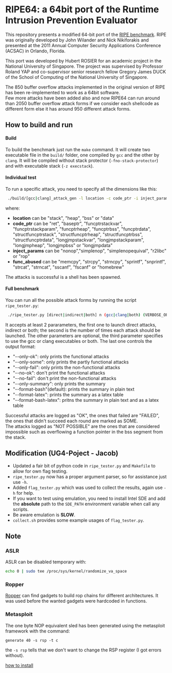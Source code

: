 # RIPE64: a 64bit port of the Runtime Intrusion Prevention Evaluator
This repository presents a modified 64-bit port of the [RIPE benchmark](https://github.com/johnwilander/RIPE).
RIPE was originally developed by John Wilander and Nick Nikiforakis and
presented at the 2011 Annual Computer Security Applications Conference (ACSAC) in Orlando, Florida.

This port was developed by Hubert ROSIER for an academic project in the National University of Singapore.
The project was supervised by Professor Roland YAP and co-supervisor senior research fellow Gregory James DUCK
of the School of Computing of the National University of Singapore.

The 850 buffer overflow attacks implemented in the original version of RIPE has been re-implemented to work as a 64bit software.  
Few more attacks have been added also and now RIPE64 can run around than 2050 buffer overflow attack forms if
we consider each shellcode as different form else it has around 950 different attack forms.

## How to build and run
#### Build
To build the benchmark just run the `make` command.
It will create two executable file in the `build/` folder, one compiled by
`gcc` and the other by `clang`.
It will be compiled without stack protector (`-fno-stack-protector`) and with executable 
stack (`-z execstack`).  

#### Individual test
To run a specific attack, you need to specify all the dimensions like this:
```bash
 ./build/[gcc|clang]_attack_gen -l location -c code_ptr -i inject_param -t [direct|indirect] -f func_abused [-d t]
```
where:  
  - __location__ can be "stack", "heap", "bss" or "data"
  - __code\_ptr__ can be "ret", "baseptr", "funcptrstackvar", "funcptrstackparam",
"funcptrheap", "funcptrbss", "funcptrdata", "structfuncptrstack", "structfuncptrheap",
"structfuncptrbss", "structfuncptrdata", "longjmpstackvar", "longjmpstackparam",
"longjmpheap", "longjmpbss" or "longjmpdata"
  - __inject\_params__ can be "nonop","simplenop", "simplenopequival", "r2libc" or "rop"
  - __func\_abused__ can be "memcpy", "strcpy", "strncpy", "sprintf", "snprintf",
    "strcat", "strncat", "sscanf", "fscanf" or "homebrew"

The attacks is successful is a shell has been spawned.  

#### Full benchmark
You can run all the possible attack forms by running the script `ripe_tester.py`:  
```bash
 ./ripe_tester.py [direct|indirect|both] n (gcc|clang|both) (VERBOSE_OPTIONS)
```

It accepts at least 2 pararameters, the first one to launch direct attacks, indirect or both;
the second is the number of times each attack should be launched.
The other parameters are optional, the third parameter specifies to use the gcc or clang executables or both.
The last one controls the output format:    
- "--only-ok": only prints the functional attacks  
- "--only-some": only prints the partly functional attacks  
- "--only-fail": only prints the non-functional attacks  
- "--no-ok": don't print the functional attacks  
- "--no-fail": don't print the non-functional attacks  
- "--only-summary": only prints the summary  
- "--format-bash"(default): prints the summary in plain text  
- "--format-latex": prints the summary as a latex table  
- "--format-bash-latex": pritns the summary in plain text and as a latex table  

Successful attacks are logged as "OK", the ones that failed are "FAILED", the ones that didn't succeed each round
are marked as SOME.  
The attacks logged as "NOT POSSIBLE" are the ones that are considered impossible such as overflowing a function pointer in the bss segment from the stack.

## Modification (UG4-Poject - Jacob)
- Updated a fair bit of python code in `ripe_tester.py` and `Makefile` to allow for own flag testing.
- `ripe_tester.py` now has a proper argument parser, so for assistance just use `-h`.
- Added `flag_tester.py` which was used to collect the results, again use `-h` for help.
- If you want to test using emulation, you need to install Intel SDE and add the **absolute** path to the `SDE_PATH` environment variable when call any scripts.
- Be aware emulation is **SLOW**.
- `collect.sh` provides some example usages of `flag_tester.py`.

## Note
### ASLR
ASLR can be disabled temporary with:  
```bash
echo 0 | sudo tee /proc/sys/kernel/randomize_va_space
```

### Ropper
[Ropper](https://github.com/sashs/Ropper) can find gadgets to build rop chains for different architectures.
It was used before the wanted gadgets were hardcoded in functions.

### Metasploit
The one byte NOP equivalent sled has been generated using the metasploit framework 
with the command:  
```
generate 40 -s rsp -t c
```
the `-s rsp` tells that we don't want to change the RSP register (I got errors without).  

[how to install](https://www.darkoperator.com/installing-metasploit-in-ubunt/)
